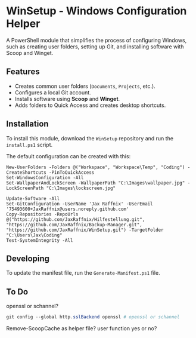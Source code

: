 # WinSetup - Windows Configuration Helper

A PowerShell module that simplifies the process of configuring Windows, such as creating user folders, setting up Git, and installing software with Scoop and Winget.

## Features

- Creates common user folders (`Documents`, `Projects`, etc.).
- Configures a local Git account.
- Installs software using **Scoop** and **Winget**.
- Adds folders to Quick Access and creates desktop shortcuts.

## Installation

To install this module, download the `WinSetup` repository and run the `install.ps1` script.

The default configuration can be created with this:
```
New-UserFolders -Folders @("Workspace", "Workspace\Temp", "Coding") -CreateShortcuts -PinToQuickAccess
Set-WindowsConfiguration -All
Set-WallpaperAndLockScreen -WallpaperPath "C:\Images\wallpaper.jpg" -LockScreenPath "C:\Images\lockscreen.jpg"

Update-Software -All
Set-GitConfiguration -UserName 'Jax Raffnix' -UserEmail '75493600+JaxRaffnix@users.noreply.github.com'
Copy-Repositories -RepoUrls @("https://github.com/JaxRaffnix/Hilfestellung.git", "https://github.com/JaxRaffnix/Backup-Manager.git", "https://github.com/JaxRaffnix/WinSetup.git") -TargetFolder "C:\Users\Jax\Coding"
Test-SystemIntegrity -All
```

## Developing

To update the manifest file, run the `Generate-Manifest.ps1` file.

## To Do
openssl or schannel?
```powershell
git config --global http.sslBackend openssl # openssl or schannel
```

Remove-ScoopCache as helper file? user function yes or no?